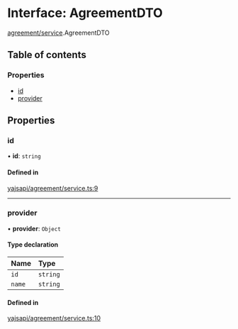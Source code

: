 # Interface: AgreementDTO

[agreement/service](../modules/agreement_service.md).AgreementDTO

## Table of contents

### Properties

- [id](agreement_service.AgreementDTO.md#id)
- [provider](agreement_service.AgreementDTO.md#provider)

## Properties

### id

• **id**: `string`

#### Defined in

[yajsapi/agreement/service.ts:9](https://github.com/golemfactory/yajsapi/blob/87b4066/yajsapi/agreement/service.ts#L9)

___

### provider

• **provider**: `Object`

#### Type declaration

| Name | Type |
| :------ | :------ |
| `id` | `string` |
| `name` | `string` |

#### Defined in

[yajsapi/agreement/service.ts:10](https://github.com/golemfactory/yajsapi/blob/87b4066/yajsapi/agreement/service.ts#L10)
